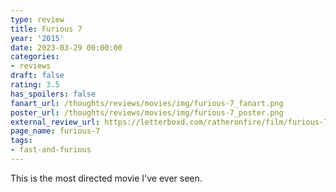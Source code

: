 ```yaml
---
type: review
title: Furious 7
year: '2015'
date: 2023-03-29 00:00:00
categories:
- reviews
draft: false
rating: 3.5
has_spoilers: false
fanart_url: /thoughts/reviews/movies/img/furious-7_fanart.png
poster_url: /thoughts/reviews/movies/img/furious-7_poster.png
external_review_url: https://letterboxd.com/ratheronfire/film/furious-7/
page_name: furious-7
tags:
- fast-and-furious
---
```


This is the most directed movie I've ever seen.

